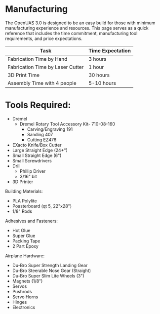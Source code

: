 # Manufacturing

The OpenUAS 3.0 is designed to be an easy build for those with minimum manufacturing experience and resources. This page serves as a quick reference that includes the time commitment, manufacturing tool requirements, and price expectations. 

| Task | Time Expectation |
|----------------|-------|
| Fabrication Time by Hand | 3 hours |
| Fabrication Time by Laser Cutter | 1 hour |
| 3D Print Time | 30 hours |
| Assembly Time with 4 people | 5-10 hours |




# Tools Required:
- Dremel
  - Dremel Rotary Tool Accessory Kit- 710-08-160
    - Carving/Engraving 191
    - Sanding 407
    - Cutting EZ476 
- EXacto Knife/Box Cutter
- Large Straight Edge (24+")
- Small Straight Edge (6")
- Small Screwdrivers
- Drill
  - Phillip Driver
  - 3/16" bit
- 3D Printer

Building Materials:
- PLA Polylite
- Poasterboard (qt 5, 22"x28")
- 1/8" Rods

Adhesives and Fasteners:
- Hot Glue
- Super Glue
- Packing Tape
- 2 Part Epoxy

Airplane Hardware:
- Du-Bro Super Strength Landing Gear
- Du-Bro Steerable Nose Gear (Straight)
- Du-Bro Super Slim Lite Wheels (3")
- Magnets (1/8")
- Servos
- Pushrods
- Servo Horns
- Hinges
- Electronics



